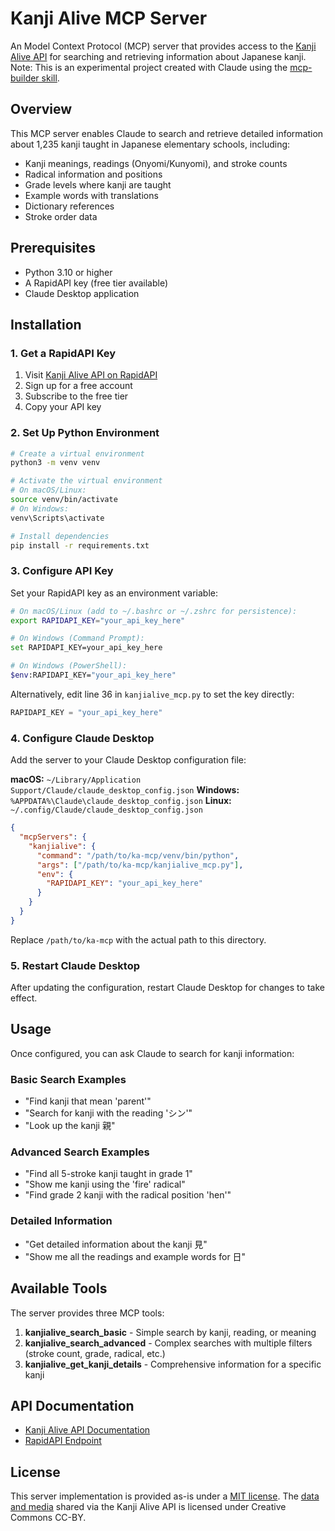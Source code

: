 # Kanji Alive MCP Server

An Model Context Protocol (MCP) server that provides access to the [Kanji Alive API](https://app.kanjialive.com/api/docs) for searching and retrieving information about Japanese kanji. Note: This is an experimental project created with Claude using the [mcp-builder skill](https://github.com/anthropics/skills). 

## Overview

This MCP server enables Claude to search and retrieve detailed information about 1,235 kanji taught in Japanese elementary schools, including:

- Kanji meanings, readings (Onyomi/Kunyomi), and stroke counts
- Radical information and positions
- Grade levels where kanji are taught
- Example words with translations
- Dictionary references
- Stroke order data

## Prerequisites

- Python 3.10 or higher
- A RapidAPI key (free tier available)
- Claude Desktop application

## Installation

### 1. Get a RapidAPI Key

1. Visit [Kanji Alive API on RapidAPI](https://rapidapi.com/KanjiAlive/api/learn-to-read-and-write-japanese-kanji)
2. Sign up for a free account
3. Subscribe to the free tier
4. Copy your API key

### 2. Set Up Python Environment

```bash
# Create a virtual environment
python3 -m venv venv

# Activate the virtual environment
# On macOS/Linux:
source venv/bin/activate
# On Windows:
venv\Scripts\activate

# Install dependencies
pip install -r requirements.txt
```

### 3. Configure API Key

Set your RapidAPI key as an environment variable:

```bash
# On macOS/Linux (add to ~/.bashrc or ~/.zshrc for persistence):
export RAPIDAPI_KEY="your_api_key_here"

# On Windows (Command Prompt):
set RAPIDAPI_KEY=your_api_key_here

# On Windows (PowerShell):
$env:RAPIDAPI_KEY="your_api_key_here"
```

Alternatively, edit line 36 in `kanjialive_mcp.py` to set the key directly:
```python
RAPIDAPI_KEY = "your_api_key_here"
```

### 4. Configure Claude Desktop

Add the server to your Claude Desktop configuration file:

**macOS:** `~/Library/Application Support/Claude/claude_desktop_config.json`
**Windows:** `%APPDATA%\Claude\claude_desktop_config.json`
**Linux:** `~/.config/Claude/claude_desktop_config.json`

```json
{
  "mcpServers": {
    "kanjialive": {
      "command": "/path/to/ka-mcp/venv/bin/python",
      "args": ["/path/to/ka-mcp/kanjialive_mcp.py"],
      "env": {
        "RAPIDAPI_KEY": "your_api_key_here"
      }
    }
  }
}
```

Replace `/path/to/ka-mcp` with the actual path to this directory.

### 5. Restart Claude Desktop

After updating the configuration, restart Claude Desktop for changes to take effect.

## Usage

Once configured, you can ask Claude to search for kanji information:

### Basic Search Examples

- "Find kanji that mean 'parent'"
- "Search for kanji with the reading 'シン'"
- "Look up the kanji 親"

### Advanced Search Examples

- "Find all 5-stroke kanji taught in grade 1"
- "Show me kanji using the 'fire' radical"
- "Find grade 2 kanji with the radical position 'hen'"

### Detailed Information

- "Get detailed information about the kanji 見"
- "Show me all the readings and example words for 日"

## Available Tools

The server provides three MCP tools:

1. **kanjialive_search_basic** - Simple search by kanji, reading, or meaning
2. **kanjialive_search_advanced** - Complex searches with multiple filters (stroke count, grade, radical, etc.)
3. **kanjialive_get_kanji_details** - Comprehensive information for a specific kanji

## API Documentation

- [Kanji Alive API Documentation](https://app.kanjialive.com/api/docs)
- [RapidAPI Endpoint](https://rapidapi.com/KanjiAlive/api/learn-to-read-and-write-japanese-kanji)

## License

This server implementation is provided as-is under a [MIT license](/blob/main/LICENSE). The [data and media](https://github.com/kanjialive/kanji-data-media) shared via the Kanji Alive API is licensed under Creative Commons CC-BY.

